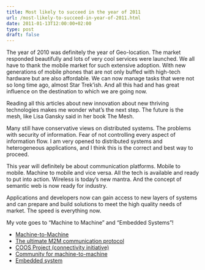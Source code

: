 ```yaml
---
title: Most likely to succeed in the year of 2011
url: /most-likely-to-succeed-in-year-of-2011.html
date: 2011-01-13T12:00:00+02:00
type: post
draft: false
---
```


The year of 2010 was definitely the year of Geo-location. The market responded
beautifully and lots of very cool services were launched. We all have to thank
the mobile market for such extensive adoption. With new generations of mobile
phones that are not only buffed with high-tech hardware but are also affordable.
We can now manage tasks that were not so long time ago, almost Star Trek’ish.
And all this had and has great influence on the destination to which we are
going now.

Reading all this articles about new innovation about new thriving technologies
makes me wonder what’s the next step. The future is the mesh, like Lisa Gansky
said in her book The Mesh.

Many still have conservative views on distributed systems. The problems with
security of information. Fear of not controlling every aspect of information
flow. I am very opened to distributed systems and heterogeneous applications,
and I think this is the correct and best way to proceed.

This year will definitely be about communication platforms. Mobile to mobile.
Machine to mobile and vice versa. All the tech is available and ready to put
into action. Wireless is today’s new mantra. And the concept of semantic web is
now ready for industry.

Applications and developers now can gain access to new layers of systems and can
prepare and build solutions to meet the high quality needs of market. The speed
is everything now.

My vote goes to “Machine to Machine” and “Embedded Systems”!

- [Machine-to-Machine](http://en.wikipedia.org/wiki/Machine-to-Machine)
- [The ultimate M2M communication protocol](http://www.bitxml.org/)
- [COOS Project (connectivity initiative)](http://www.coosproject.org/maven-site/1.0.0/project-info.html)
- [Community for machine-to-machine](http://m2m.com/index.jspa)
- [Embedded system](http://en.wikipedia.org/wiki/Embedded_system)

